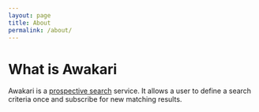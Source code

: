 ```yaml
---
layout: page
title: About
permalink: /about/
---
```


# What is Awakari
Awakari is a [prospective search](https://en.wikipedia.org/wiki/Prospective_search) service.
It allows a user to define a search criteria once and subscribe for new matching results.
